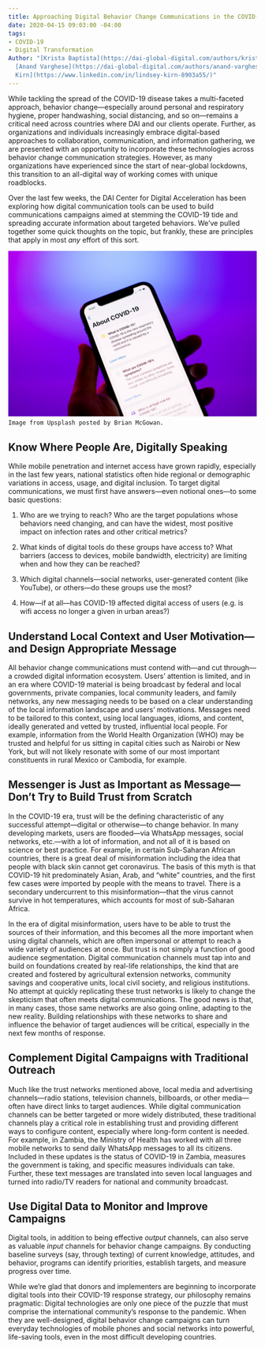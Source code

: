 ```yaml
---
title: Approaching Digital Behavior Change Communications in the COVID-19 Era
date: 2020-04-15 09:03:00 -04:00
tags:
- COVID-19
- Digital Transformation
Author: "[Krista Baptista](https://dai-global-digital.com/authors/krista-baptista/),
  [Anand Varghese](https://dai-global-digital.com/authors/anand-varghese/) and [Lindsey
  Kirn](https://www.linkedin.com/in/lindsey-kirn-8903a55/)"
---
```


While tackling the spread of the COVID-19 disease takes a multi-faceted approach, behavior change—especially around personal and respiratory hygiene, proper handwashing, social distancing, and so on—remains a critical need across countries where DAI and our clients operate. Further, as organizations and individuals increasingly embrace digital-based approaches to collaboration, communication, and information gathering, we are presented with an opportunity to incorporate these technologies across behavior change communication strategies. However, as many organizations have experienced since the start of near-global lockdowns, this transition to an all-digital way of working comes with unique roadblocks.

Over the last few weeks, the DAI Center for Digital Acceleration has been exploring how digital communication tools can be used to build communications campaigns aimed at stemming the COVID-19 tide and spreading accurate information about targeted behaviors. We’ve pulled together some quick thoughts on the topic, but frankly, these are principles that apply in most *any* effort of this sort.

![COVID-19_BehaviorChange.jpg](/uploads/COVID-19_BehaviorChange.jpg)`Image from Upsplash posted by Brian McGowan.`

## Know Where People Are, Digitally Speaking

While mobile penetration and internet access have grown rapidly, especially in the last few years, national statistics often hide regional or demographic variations in access, usage, and digital inclusion. To target digital communications, we must first have answers—even notional ones—to some basic questions:

1. Who are we trying to reach? Who are the target populations whose behaviors need changing, and can have the widest, most positive impact on infection rates and other critical metrics?

2. What kinds of digital tools do these groups have access to? What barriers (access to devices, mobile bandwidth, electricity) are limiting when and how they can be reached?

3. Which digital channels—social networks, user-generated content (like YouTube), or others—do these groups use the most?

4. How—if at all—has COVID-19 affected digital access of users (e.g. is wifi access no longer a given in urban areas?)

## Understand Local Context and User Motivation—and Design Appropriate Message

All behavior change communications must contend with—and cut through—a crowded digital information ecosystem. Users’ attention is limited, and in an era where COVID-19 material is being broadcast by federal and local governments, private companies, local community leaders, and family networks, any new messaging needs to be based on a clear understanding of the local information landscape and users’ motivations. Messages need to be tailored to this context, using local languages, idioms, and content, ideally generated and vetted by trusted, influential local people. For example, information from the World Health Organization (WHO) may be trusted and helpful for us sitting in capital cities such as Nairobi or New York, but will not likely resonate with some of our most important constituents in rural Mexico or Cambodia, for example.

## Messenger is Just as Important as Message—Don’t Try to Build Trust from Scratch

In the COVID-19 era, trust will be the defining characteristic of any successful attempt—digital or otherwise—to change behavior. In many developing markets, users are flooded—via WhatsApp messages, social networks, etc.—with a lot of information, and not all of it is based on science or best practice. For example, in certain Sub-Saharan African countries, there is a great deal of misinformation including the idea that people with black skin cannot get coronavirus. The basis of this myth is that COVID-19 hit predominately Asian, Arab, and “white” countries, and the first few cases were imported by people with the means to travel. There is a secondary undercurrent to this misinformation—that the virus cannot survive in hot temperatures, which accounts for most of sub-Saharan Africa.

In the era of digital misinformation, users have to be able to trust the sources of their information, and this becomes all the more important when using digital channels, which are often impersonal or attempt to reach a wide variety of audiences at once. But trust is not simply a function of good audience segmentation. Digital communication channels must tap into and build on foundations created by real-life relationships, the kind that are created and fostered by agricultural extension networks, community savings and cooperative units, local civil society, and religious institutions. No attempt at quickly replicating these trust networks is likely to change the skepticism that often meets digital communications. The good news is that, in many cases, those same networks are also going online, adapting to the new reality. Building relationships with these networks to share and influence the behavior of target audiences will be critical, especially in the next few months of response.

## Complement Digital Campaigns with Traditional Outreach

Much like the trust networks mentioned above, local media and advertising channels—radio stations, television channels, billboards, or other media—often have direct links to target audiences. While digital communication channels can be better targeted or more widely distributed, these traditional channels play a critical role in establishing trust and providing different ways to configure content, especially where long-form content is needed. For example, in Zambia, the Ministry of Health has worked with all three mobile networks to send daily WhatsApp messages to all its citizens. Included in these updates is the status of COVID-19 in Zambia, measures the government is taking, and specific measures individuals can take. Further, these text messages are translated into seven local languages and turned into radio/TV readers for national and community broadcast.

## Use Digital Data to Monitor and Improve Campaigns

Digital tools, in addition to being effective *output* channels, can also serve as valuable *input* channels for behavior change campaigns. By conducting baseline surveys (say, through texting) of current knowledge, attitudes, and behavior, programs can identify priorities, establish targets, and measure progress over time.

While we’re glad that donors and implementers are beginning to incorporate digital tools into their COVID-19 response strategy, our philosophy remains pragmatic: Digital technologies are only one piece of the puzzle that must comprise the international community’s response to the pandemic. When they are well-designed, digital behavior change campaigns can turn everyday technologies of mobile phones and social networks into powerful, life-saving tools, even in the most difficult developing countries.